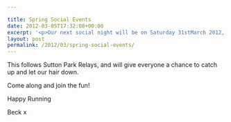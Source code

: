 ```yaml
---

title: Spring Social Events
date: 2012-03-05T17:32:08+00:00
excerpt: '<p>Our next social night will be on Saturday 31stMarch 2012, at 8pm in The Strand <a href="https://strandpub.co.uk/" target="_blank" rel="nofollow">https://strandpub.co.uk</a></p>'
layout: post
permalink: /2012/03/spring-social-events/
---
```

This follows Sutton Park Relays, and will give everyone a chance to catch up and let our hair down.

Come along and join the fun! 

Happy Running 

Beck x